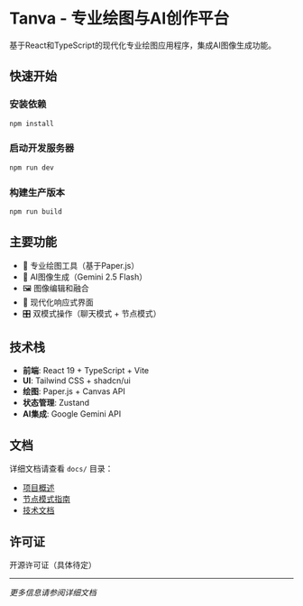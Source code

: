 # Tanva - 专业绘图与AI创作平台

基于React和TypeScript的现代化专业绘图应用程序，集成AI图像生成功能。

## 快速开始

### 安装依赖
```bash
npm install
```

### 启动开发服务器
```bash
npm run dev
```

### 构建生产版本
```bash
npm run build
```

## 主要功能

- 🎨 专业绘图工具（基于Paper.js）
- 🤖 AI图像生成（Gemini 2.5 Flash）
- 🖼️ 图像编辑和融合
- 📱 现代化响应式界面
- 🎛️ 双模式操作（聊天模式 + 节点模式）

## 技术栈

- **前端**: React 19 + TypeScript + Vite
- **UI**: Tailwind CSS + shadcn/ui
- **绘图**: Paper.js + Canvas API
- **状态管理**: Zustand
- **AI集成**: Google Gemini API

## 文档

详细文档请查看 `docs/` 目录：

- [项目概述](./docs/01-项目概述.md)
- [节点模式指南](./docs/03-节点模式指南.md)
- [技术文档](./docs/08-项目总体技术文档.md)

## 许可证

开源许可证（具体待定）

---

*更多信息请参阅详细文档*